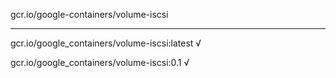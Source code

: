 gcr.io/google-containers/volume-iscsi 

----
gcr.io/google_containers/volume-iscsi:latest √

gcr.io/google_containers/volume-iscsi:0.1 √

